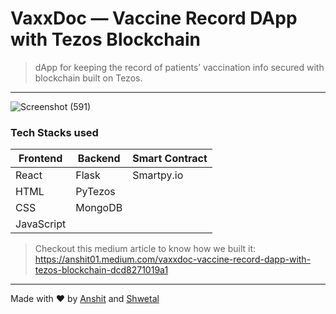# VaxxDoc — Vaccine Record DApp with Tezos Blockchain
> dApp for keeping the record of patients’ vaccination info secured with blockchain built on Tezos.
------------
![Screenshot (591)](https://user-images.githubusercontent.com/57187745/113286333-ad838b00-9309-11eb-8142-67cf0df9dca9.png)

### Tech Stacks used
Frontend | Backend | Smart Contract
-------- | ------- | --------------
React | Flask | Smartpy.io
HTML | PyTezos | 
CSS | MongoDB | 
JavaScript |  | 

> Checkout this medium article to know how we built it: https://anshit01.medium.com/vaxxdoc-vaccine-record-dapp-with-tezos-blockchain-dcd8271019a1
-------------
Made with :heart:  by [Anshit](https://github.com/Anshit01) and [Shwetal](https://github.com/shwetalsoni)
